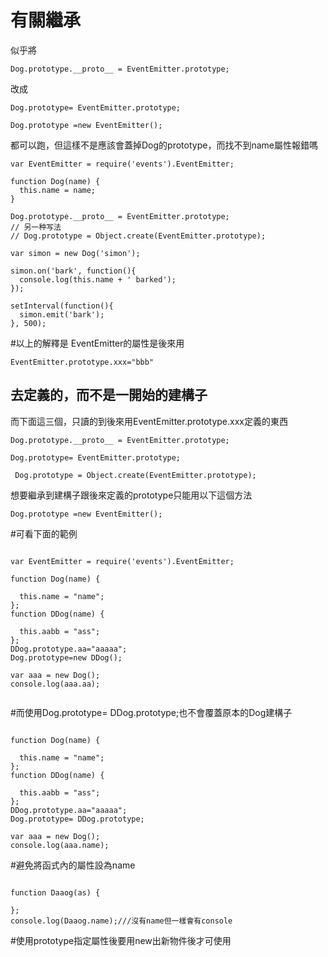 # 有關繼承

似乎將
```
Dog.prototype.__proto__ = EventEmitter.prototype;
```
改成
```
Dog.prototype= EventEmitter.prototype;

Dog.prototype =new EventEmitter();
```
都可以跑，但這樣不是應該會蓋掉Dog的prototype，而找不到name屬性報錯嗎

```
var EventEmitter = require('events').EventEmitter;

function Dog(name) {
  this.name = name;
}

Dog.prototype.__proto__ = EventEmitter.prototype;
// 另一种写法
// Dog.prototype = Object.create(EventEmitter.prototype);

var simon = new Dog('simon');

simon.on('bark', function(){
  console.log(this.name + ' barked');
});

setInterval(function(){
  simon.emit('bark');
}, 500);
```

#以上的解釋是
EventEmitter的屬性是後來用
```
EventEmitter.prototype.xxx="bbb"
```
去定義的，而不是一開始的建構子
----------------

而下面這三個，只讀的到後來用EventEmitter.prototype.xxx定義的東西
```
Dog.prototype.__proto__ = EventEmitter.prototype;

Dog.prototype= EventEmitter.prototype;

 Dog.prototype = Object.create(EventEmitter.prototype);

```
想要繼承到建構子跟後來定義的prototype只能用以下這個方法
```
Dog.prototype =new EventEmitter();
```


#可看下面的範例
```

var EventEmitter = require('events').EventEmitter;

function Dog(name) {
	
  this.name = "name";
};
function DDog(name) {
	
  this.aabb = "ass";
};
DDog.prototype.aa="aaaaa";
Dog.prototype=new DDog();

var aaa = new Dog();
console.log(aaa.aa);


```
#而使用Dog.prototype= DDog.prototype;也不會覆蓋原本的Dog建構子
```

function Dog(name) {
	
  this.name = "name";
};
function DDog(name) {
	
  this.aabb = "ass";
};
DDog.prototype.aa="aaaaa";
Dog.prototype= DDog.prototype;

var aaa = new Dog();
console.log(aaa.name);

```
#避免將函式內的屬性設為name
```

function Daaog(as) {
	
};
console.log(Daaog.name);///沒有name但一樣會有console
```
#使用prototype指定屬性後要用new出新物件後才可使用